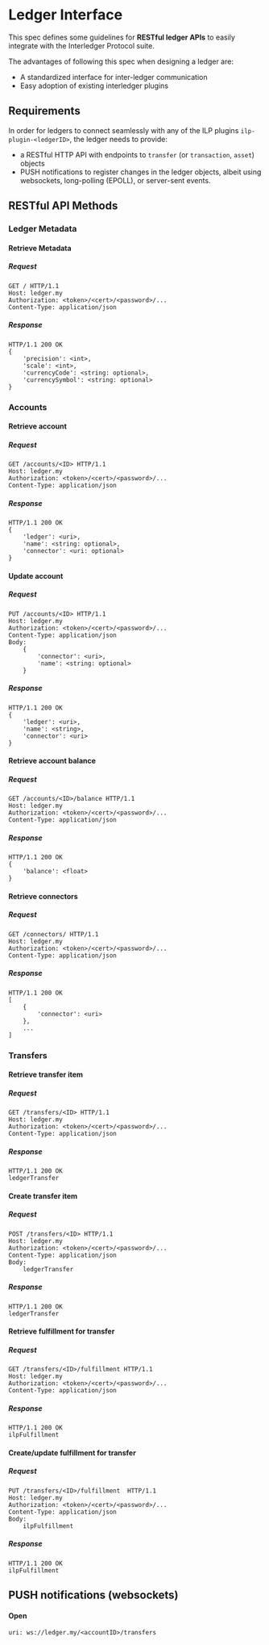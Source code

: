 # Ledger Interface

This spec defines some guidelines for **RESTful ledger APIs** to easily integrate with the Interledger Protocol suite.

The advantages of following this spec when designing a ledger are:
- A standardized interface for inter-ledger communication
- Easy adoption of existing interledger plugins

## Requirements

In order for ledgers to connect seamlessly with any of the ILP plugins `ilp-plugin-<ledgerID>`, the ledger needs to provide:
- a RESTful HTTP API with endpoints to `transfer` (or `transaction`, `asset`) objects
- PUSH notifications to register changes in the ledger objects, albeit using websockets, long-polling (EPOLL), or server-sent events.

## RESTful API Methods

### Ledger Metadata

#### Retrieve Metadata

##### Request
```http
GET / HTTP/1.1
Host: ledger.my
Authorization: <token>/<cert>/<password>/...
Content-Type: application/json
```

##### Response
```http
HTTP/1.1 200 OK
{
    'precision': <int>,
    'scale': <int>,
    'currencyCode': <string: optional>,
    'currencySymbol': <string: optional>
}
```

### Accounts

#### Retrieve account

##### Request
```http
GET /accounts/<ID> HTTP/1.1
Host: ledger.my
Authorization: <token>/<cert>/<password>/...
Content-Type: application/json
```

##### Response
```http
HTTP/1.1 200 OK
{
    'ledger': <uri>,
    'name': <string: optional>,
    'connector': <uri: optional>
}
```

#### Update account

##### Request
```http
PUT /accounts/<ID> HTTP/1.1
Host: ledger.my
Authorization: <token>/<cert>/<password>/...
Content-Type: application/json
Body:
    {
        'connector': <uri>,
        'name': <string: optional>
    }
```

##### Response
```http
HTTP/1.1 200 OK
{
    'ledger': <uri>,
    'name': <string>,
    'connector': <uri>
}
```

#### Retrieve account balance

##### Request
```http
GET /accounts/<ID>/balance HTTP/1.1
Host: ledger.my
Authorization: <token>/<cert>/<password>/...
Content-Type: application/json
```

##### Response
```http
HTTP/1.1 200 OK
{
    'balance': <float>
}
```

#### Retrieve connectors

##### Request
```http
GET /connectors/ HTTP/1.1
Host: ledger.my
Authorization: <token>/<cert>/<password>/...
Content-Type: application/json
```

##### Response
```http
HTTP/1.1 200 OK
[
    {
        'connector': <uri>
    },
    ...
]
```


### Transfers

#### Retrieve transfer item

##### Request
```http
GET /transfers/<ID> HTTP/1.1
Host: ledger.my
Authorization: <token>/<cert>/<password>/...
Content-Type: application/json
```

##### Response
```http
HTTP/1.1 200 OK
ledgerTransfer
```

#### Create transfer item

##### Request
```http
POST /transfers/<ID> HTTP/1.1
Host: ledger.my
Authorization: <token>/<cert>/<password>/...
Content-Type: application/json
Body:
    ledgerTransfer
```

##### Response
```http
HTTP/1.1 200 OK
ledgerTransfer
```

#### Retrieve fulfillment for transfer

##### Request
```http
GET /transfers/<ID>/fulfillment HTTP/1.1
Host: ledger.my
Authorization: <token>/<cert>/<password>/...
Content-Type: application/json
```

##### Response
```http
HTTP/1.1 200 OK
ilpFulfillment
```

#### Create/update fulfillment for transfer

##### Request
```http
PUT /transfers/<ID>/fulfillment  HTTP/1.1
Host: ledger.my
Authorization: <token>/<cert>/<password>/...
Content-Type: application/json
Body:
    ilpFulfillment
```

##### Response
```http
HTTP/1.1 200 OK
ilpFulfillment
```

## PUSH notifications (websockets)

#### Open

```
uri: ws://ledger.my/<accountID>/transfers
```

